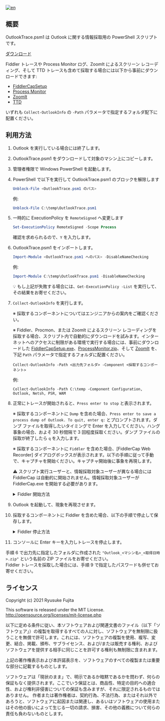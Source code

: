 ﻿[![en](https://img.shields.io/badge/English-英語-red)](https://github.com/jpmessaging/OutlookTrace/blob/master/Readme.md)

## 概要

OutlookTrace.psm1 は Outlook に関する情報採取用の PowerShell スクリプトです。

[ダウンロード](https://github.com/jpmessaging/OutlookTrace/releases/download/v2024-10-03/OutlookTrace.psm1)

Fiddler トレースや Process Monitor ログ、ZoomIt によるスクリーン レコーディング、そして TTD トレースも含めて採取する場合には以下から事前にダウンロードできます:

- [FiddlerCapSetup](https://telerik-fiddler.s3.amazonaws.com/fiddler/FiddlerCapSetup.exe)
- [Process Monitor](https://download.sysinternals.com/files/ProcessMonitor.zip)
- [ZoomIt](https://download.sysinternals.com/files/ZoomIt.zip)
- [TTD](https://windbg.download.prss.microsoft.com/dbazure/prod/1-11-429-0/TTD.msixbundle)

いずれも `Collect-OutlookInfo` の `-Path` パラメータで指定するフォルダ配下に配置ください。  

## 利用方法

1. Outlook を実行している場合には終了します。
2. OutlookTrace.psm1 をダウンロードして対象のマシン上にコピーします。
3. 管理者権限で Windows PowerShell を起動します。
4. PowerShell で以下を実行して OutlookTrace.psm1 のブロックを解除します

    ```PowerShell
    Unblock-File <OutlookTrace.psm1 のパス>
    ```

    例:  
    ```PowerShell
    Unblock-File C:\temp\OutlookTrace.psm1
    ```

5. 一時的に ExecutionPolicy を `RemoteSigned` へ変更します

   ```PowerShell
   Set-ExecutionPolicy RemoteSigned -Scope Process
   ```

   確認を求められるので、`Y` を入力します。

6. OutlookTrace.psm1 をインポートします。

    ```PowerShell
    Import-Module <OutlookTrace.psm1 へのパス> -DisableNameChecking
    ```

    例:

    ```PowerShell
    Import-Module C:\temp\OutlookTrace.psm1 -DisableNameChecking
    ```

    💡 もし上記が失敗する場合には、`Get-ExecutionPolicy -List` を実行して、その結果をお寄せください。

7. `Collect-OutlookInfo` を実行します。

    ※ 採取するコンポーネントについてはエンジニアからの案内をご確認ください。

    ※ Fiddler、Procmon、または ZoomIt によるスクリーン レコーディングを採取する場合、スクリプト内で自動的にダウンロードを試みます。インターネットへのアクセスに制限がある環境で実行する場合には、事前にダウンロードした [FiddlerCapSetup.exe](https://telerik-fiddler.s3.amazonaws.com/fiddler/FiddlerCapSetup.exe)、[ProcessMonitor.zip](https://download.sysinternals.com/files/ProcessMonitor.zip)、そして [ZoomIt](https://download.sysinternals.com/files/ZoomIt.zip) を、下記 `Path` パラメータで指定するフォルダに配置ください。

    ```
    Collect-OutlookInfo -Path <出力先フォルダ> -Component <採取するコンポーネント>
    ```

    例:

    ```
    Collect-OutlookInfo -Path C:\temp -Component Configuration, Outlook, Netsh, PSR, WAM
    ```

8. 正常にトレースが開始されると、`Press enter to stop` と表示されます。

    ※ 採取するコンポーネントに `Dump` を含めた場合、`Press enter to save a process dump of Outlook. To quit, enter q:` とプロンプトされます。ダンプ ファイルを取得したいタイミングで Enter を入力してください。ハング事象の場合、およそ 30 秒間隔で 3 回程度採取ください。ダンプ ファイルの採取が終了したら `q` を入力します。

    ※ 採取するコンポーネントに `Fiddler` を含めた場合、[FiddlerCap Web Recorder] ダイアログボックスが表示されます。以下の手順に従って手動で、キャプチャを開始ください。キャプチャ開始後に事象を再現します。

    ⚠️ スクリプト実行ユーザーと、情報採取対象ユーザーが異なる場合には FiddlerCap は自動的に開始されません。情報採取対象ユーザーが FiddlerCap.exe を開始する必要があります。

    <details>
        <summary>Fiddler 開始方法</summary>

    1. [HTTPS 通信を解読] にチェックを入れます。
    2. 以下の説明が表示されたら、内容を確認して [OK] をクリックします。

       ```
       HTTPS の解読は、HTTPS プロトコル経由で送られる Raw トラフィックを見るためにデバッグしやすくしてくれます。
       この機能は SSL トラフィックを解読し、ローカルに生成された証明書を用いて再度暗号化します。よって、この機能を使うと、不明な発行元からの証明書を使っているリモートサイトであること表示する、赤い警告ページが Web ブラウザーに表示されることを意味します。
       このトラフィックをキャプチャすることに限定して、このブラウザーに表示される警告を無視してください。
       ```

    3. 以下の内容のセキュリティ警告が表示されたら、[はい] をクリックします。

       ```
       発行者が次であると主張する証明機関 (CA) から証明書をインストールしようとしています:

       DO_NOT_TRUST_FiddlerRoot

       証明書が実際に "DO_NOT_TRUST_FiddlerRoot" からのものであるかどうかを検証できません。"DO_NOT_TRUST_FiddlerRoot" に連絡して発行者を確認する必要があります。 次の番号はこの過程で役立ちます:

       拇印 (sha1): ***

       警告:
       このルート証明書をインストールすると、この CA によって発行された証明書は自動的に信頼されます。確認されていない拇印付きの証明書をインストールすることは、セキュリティ上、危険です。 [はい] をクリックすると、この危険を認識したことになります。

       この証明書をインストールしますか?
       ```

    4. [1. キャプチャ開始] をクリックします。

        自動的にブラウザが起動されたら、そのブラウザはクローズいただいて結構です。
    </details>

9.  Outlook を起動して、現象を再現させます。
10. 採取するコンポーネントに Fiddler を含めた場合、以下の手順で停止して保存します。

    <details>
        <summary>Fiddler 停止方法</summary>
        
    1. [2. キャプチャ停止] をクリックします。
    2. [3. キャプチャ保存] をクリックします。
    3. [ファイルの種類] で `Password-Protected Capture (*.saz)` を選択します。
    4. ファイルを Collect-OutlookInfo の "Path" パラメータに指定したフォルダ配下に作成された GUID 名のフォルダに保存します。
    5. [FiddlerCap Web Recorder] ダイアログボックスをクローズします。
        この時以下の内容が表示されたら、[はい] をクリックします。

        ```
        次の証明書をルート ストアから削除しますか?

        サブジェクト: DO_NOT_TRUST_FiddlerRoot, DO_NOT_TRUST, Created by http://www.fiddler2.com
        発行者: 自己発行
        有効期間: ***
        シリアル番号 : ***
        拇印 (sha1): ***
        拇印 (md5):
        ```

    </details>

11. コンソールに Enter キーを入力しトレースを停止します。

手順 6 で出力先に指定したフォルダに作成された `"Outlook_<マシン名>_<取得日時>.zip"` という名前の ZIP ファイルをお寄せください。  
Fiddler トレースを採取した場合には、手順 9 で指定したパスワードも併せてお寄せください。

## ライセンス

Copyright (c) 2021 Ryusuke Fujita

This software is released under the MIT License.  
http://opensource.org/licenses/mit-license.php

以下に定める条件に従い、本ソフトウェアおよび関連文書のファイル（以下「ソフトウェア」）の複製を取得するすべての人に対し、ソフトウェアを無制限に扱うことを無償で許可します。これには、ソフトウェアの複製を使用、複写、変更、結合、掲載、頒布、サブライセンス、および/または販売する権利、およびソフトウェアを提供する相手に同じことを許可する権利も無制限に含まれます。

上記の著作権表示および本許諾表示を、ソフトウェアのすべての複製または重要な部分に記載するものとします。

ソフトウェアは「現状のまま」で、明示であるか暗黙であるかを問わず、何らの保証もなく提供されます。ここでいう保証とは、商品性、特定の目的への適合性、および権利非侵害についての保証も含みますが、それに限定されるものではありません。 作者または著作権者は、契約行為、不法行為、またはそれ以外であろうと、ソフトウェアに起因または関連し、あるいはソフトウェアの使用またはその他の扱いによって生じる一切の請求、損害、その他の義務について何らの責任も負わないものとします。
